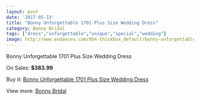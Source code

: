 ```yaml
---
layout: post
date: '2017-05-13'
title: "Bonny Unforgettable 1701 Plus Size Wedding Dress"
category: Bonny Bridal
tags: ["dress","unforgettable","unique","special","wedding"]
image: http://www.eudances.com/954-thickbox_default/bonny-unforgettable-1701-plus-size-wedding-dress.jpg
---
```

Bonny Unforgettable 1701 Plus Size Wedding Dress

On Sales: **$383.99**
<a href="https://www.eudances.com/en/bonny-bridal/336-bonny-unforgettable-1701-plus-size-wedding-dress.html"><amp-img layout="responsive" width="600" height="600" src="//www.eudances.com/954-thickbox_default/bonny-unforgettable-1701-plus-size-wedding-dress.jpg" alt="Bonny Unforgettable 1701 Plus Size Wedding Dress 0" /></a>
<a href="https://www.eudances.com/en/bonny-bridal/336-bonny-unforgettable-1701-plus-size-wedding-dress.html"><amp-img layout="responsive" width="600" height="600" src="//www.eudances.com/955-thickbox_default/bonny-unforgettable-1701-plus-size-wedding-dress.jpg" alt="Bonny Unforgettable 1701 Plus Size Wedding Dress 1" /></a>

Buy it: [Bonny Unforgettable 1701 Plus Size Wedding Dress](https://www.eudances.com/en/bonny-bridal/336-bonny-unforgettable-1701-plus-size-wedding-dress.html "Bonny Unforgettable 1701 Plus Size Wedding Dress")

View more: [Bonny Bridal](https://www.eudances.com/en/3-bonny-bridal "Bonny Bridal")